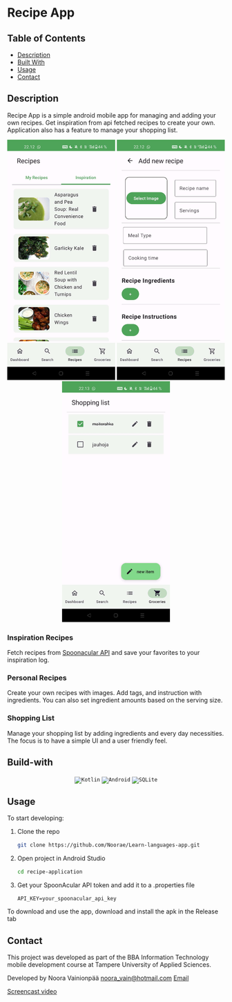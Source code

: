 # Recipe App

<!-- Table of Contents -->

## Table of Contents

- [Description](#Description)
- [Built With](#Built-With)
- [Usage](#Usage)
- [Contact](#Contact)
  <!-- /Table of Contents -->

## Description

Recipe App is a simple android mobile app for managing and adding your own recipes. Get inspiration from api fetched recipes to create your own.
Application also has a feature to manage your shopping list.

<div align="center">
<code><img alt='apirecipes' src='./apirecipes.jpg' width="250"><img></code>
<code><img alt='addrecipe' src='./addRecipe.jpg' width="250"></img></code>
<code><img alt='shopping list' src='./shoppinglist.jpg' width="250"><img></div></code>

### Inspiration Recipes

Fetch recipes from [Spoonacular API](https://spoonacular.com/) and save your favorites to your inspiration log.

	
### Personal Recipes
Create your own recipes with images. Add tags, and instruction with ingredients. You can also set ingredient amounts based on the serving size.

### Shopping List
Manage your shopping list by adding ingredients and every day necessities. 
The focus is to have a simple UI and a user friendly feel.

## Build-with

<div align="center">
	<code><img width="50" src="https://user-images.githubusercontent.com/25181517/185062810-7ee0c3d2-17f2-4a98-9d8a-a9576947692b.png" alt="Kotlin" title="Kotlin"/></code>
	<code><img width="50" src="https://user-images.githubusercontent.com/25181517/117269608-b7dcfb80-ae58-11eb-8e66-6cc8753553f0.png" alt="Android" title="Android"/></code>
	<code><img width="50" src="https://github.com/marwin1991/profile-technology-icons/assets/136815194/82df4543-236b-4e45-9604-5434e3faab17" alt="SQLite" title="SQLite"/></code>
</div>

## Usage

To start developing:

1. Clone the repo
   ```sh
   git clone https://github.com/Noorae/Learn-languages-app.git
   ```
2. Open  project in Android Studio
   ```sh
   cd recipe-application
   ```
3. Get your SpoonAcular API token and add it to a .properties file
   ```
   API_KEY=your_spoonacular_api_key
   ```

To download and use the app, download and install the apk in the Release tab

## Contact

This project was developed as part of the BBA Information Technology
mobile development course at Tampere University of Applied Sciences.

Developed by Noora Vainionpää noora_vain@hotmail.com [Email](noora_vain@hotmail.com)

[Screencast video](https://youtu.be/YQgobxh1Cz8)
